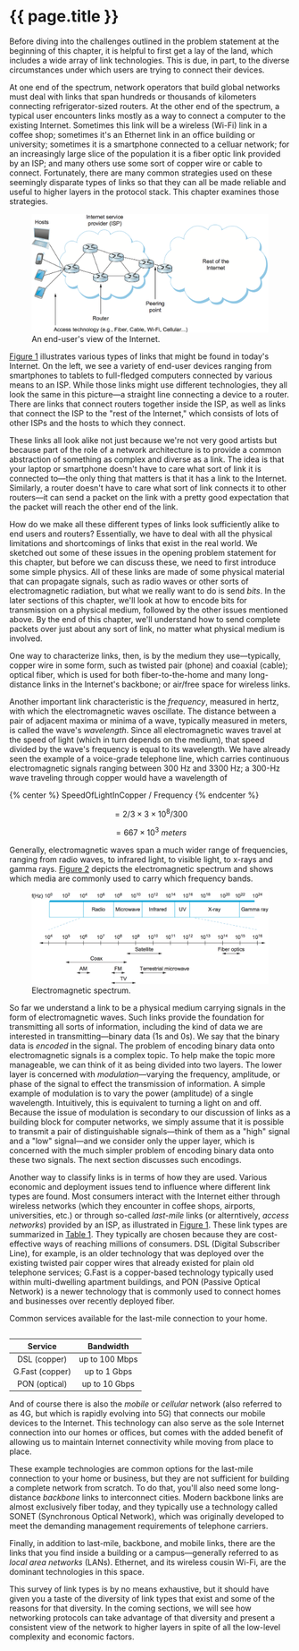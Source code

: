 # {{ page.title }}

Before diving into the challenges outlined in the problem statement at
the beginning of this chapter, it is helpful to first get a lay of the
land, which includes a wide array of link technologies. This is due,
in part, to the diverse circumstances under which users are trying to
connect their devices.

At one end of the spectrum, network operators that build global
networks must deal with links that span hundreds or thousands of
kilometers connecting refrigerator-sized routers. At the other end of
the spectrum, a typical user encounters links mostly as a way to
connect a computer to the existing Internet. Sometimes this link will
be a wireless (Wi-Fi) link in a coffee shop; sometimes it's an Ethernet
link in an office building or university; sometimes it is a smartphone
connected to a celluar network; for an increasingly large slice of the
population it is a fiber optic link provided by an ISP; and many
others use some sort of copper wire or cable to connect. Fortunately,
there are many common strategies used on these seemingly disparate
types of links so that they can all be made reliable and useful to
higher layers in the protocol stack. This chapter examines those
strategies.

<figure>
	<a id="isp-access"></a>
	<img src="figures/f02-01-9780123850591.png" width="650px"/>
	<figcaption>An end-user's view of the  Internet.</figcaption>
</figure>

[Figure 1](#isp-access) illustrates various types of links
that might be found in today's Internet. On the left, we see a
variety of end-user devices ranging from smartphones to tablets to
full-fledged computers connected by various means to an ISP. While
those links might use different technologies, they all look the same
in this picture—a straight line connecting a device to a router. There
are links that connect routers together inside the ISP, as well as
links that connect the ISP to the "rest of the Internet," which
consists of lots of other ISPs and the hosts to which they connect.

These links all look alike not just because we're not very good
artists but because part of the role of a network architecture is to
provide a common abstraction of something as complex and diverse as a
link. The idea is that your laptop or smartphone doesn't have to care
what sort of link it is connected to—the only thing that matters is
that it has a link to the Internet. Similarly, a router doesn't have
to care what sort of link connects it to other routers—it can send a
packet on the link with a pretty good expectation that the packet will
reach the other end of the link.

How do we make all these different types of links look sufficiently alike
to end users and routers? Essentially, we have to deal with all the
physical limitations and shortcomings of links that exist in the real
world. We sketched out some of these issues in the opening problem
statement for this chapter, but before we can discuss these, we need
to first introduce some simple physics. All of these links are made of
some physical material that can propagate signals, such as radio waves
or other sorts of electromagnetic radiation, but what we really want
to do is send *bits*. In the later sections of this chapter, we'll
look at how to encode bits for transmission on a physical medium,
followed by the other issues mentioned above. By the end of this
chapter, we'll understand how to send complete packets over just about
any sort of link, no matter what physical medium is involved.

One way to characterize links, then, is by the medium they use—typically,
copper wire in some form, such as twisted pair (phone) and coaxial (cable);
optical fiber, which is used for both fiber-to-the-home and many
long-distance links in the Internet's backbone; or air/free space for
wireless links.

Another important link characteristic is the *frequency*, measured in
hertz, with which the electromagnetic waves oscillate. The distance
between a pair of adjacent maxima or minima of a wave, typically
measured in meters, is called the wave's *wavelength*. Since all
electromagnetic waves travel at the speed of light (which in turn
depends on the medium), that speed divided by the wave's frequency is
equal to its wavelength. We have already seen the example of a
voice-grade telephone line, which carries continuous electromagnetic
signals ranging between 300 Hz and 3300 Hz; a 300-Hz wave traveling
through copper would have a wavelength of

{% center %} SpeedOfLightInCopper / Frequency {% endcenter %}

$$
= 2/3 \times 3 \times 10^8 / 300
$$

$$
= 667 \times 10^3\ meters
$$
   
Generally, electromagnetic waves span a much wider range of frequencies,
ranging from radio waves, to infrared light, to visible light, to x-rays
and gamma rays. [Figure 2](#spectrum) depicts the electromagnetic
spectrum and shows which media are commonly used to carry which
frequency bands.

<figure>
	<a id="spectrum"></a>
	<img src="figures/f02-02-9780123850591.png" width="600px"/>
	<figcaption>Electromagnetic spectrum.</figcaption>
</figure>

So far we understand a link to be a physical medium carrying signals in
the form of electromagnetic waves. Such links provide the foundation for
transmitting all sorts of information, including the kind of data we are
interested in transmitting—binary data (1s and 0s). We say that the
binary data is *encoded* in the signal. The problem of encoding binary
data onto electromagnetic signals is a complex topic. To help make the
topic more manageable, we can think of it as being divided into two
layers. The lower layer is concerned with *modulation*—varying the
frequency, amplitude, or phase of the signal to effect the transmission
of information. A simple example of modulation is to vary the power
(amplitude) of a single wavelength. Intuitively, this is equivalent to
turning a light on and off. Because the issue of modulation is secondary
to our discussion of links as a building block for computer networks, we
simply assume that it is possible to transmit a pair of distinguishable
signals—think of them as a "high" signal and a "low" signal—and we
consider only the upper layer, which is concerned with the much simpler
problem of encoding binary data onto these two signals. The next section
discusses such encodings.

Another way to classify links is in terms of how they are used. Various
economic and deployment issues tend to influence where different link
types are found. Most consumers interact with the Internet either
through wireless networks (which they encounter in coffee shops,
airports, universities, etc.) or through so-called *last-mile* links
(or alterntively, *access networks*) provided by an ISP, as
illustrated in [Figure 1](#isp-access). These link types are summarized
in [Table 1](#home). They typically are chosen because they are
cost-effective ways of reaching millions of consumers. DSL
(Digital Subscriber Line), for example, is an older technology that was
deployed over the existing twisted pair copper wires that already
existed for plain old telephone services; G.Fast is a copper-based
technology typically used within multi-dwelling apartment buildings,
and PON (Passive Optical Network) is a newer technology that is
commonly used to connect homes and businesses over recently deployed
fiber.

<table>
<a id="home"></a>
<tabcaption>Common services available for the last-mile 
connection to your home.</tabcaption>
</table>

| Service  | Bandwidth |
|:-------:|:----------------:|
| DSL (copper)       | up to 100 Mbps |
| G.Fast (copper) | up to 1 Gbps |
| PON (optical) | up to 10 Gbps |

And of course there is also the *mobile* or *cellular* network (also 
referred to as 4G, but which is rapidly evolving into 5G) that 
connects our mobile devices to the Internet. This technology can also 
serve as the sole Internet connection into our homes or offices, but 
comes with the added benefit of allowing us to maintain Internet 
connectivity while moving from place to place. 

These example technologies are common options for the last-mile
connection to your home or business, but they are not sufficient for
building a complete network from scratch. To do that, you'll also need
some long-distance *backbone*  links to interconnect cities. Modern
backbone links are almost exclusively fiber today, and they typically
use a technology called SONET (Synchronous Optical Network), which was
originally developed to meet the demanding management requirements of
telephone carriers.

Finally, in addition to last-mile, backbone, and mobile links, there
are the links that you find inside a building or a campus—generally
referred to as *local area networks* (LANs). Ethernet, and its
wireless cousin Wi-Fi, are the dominant technologies in this space.

This survey of link types is by no means exhaustive, but it should have
given you a taste of the diversity of link types that exist and some of
the reasons for that diversity. In the coming sections, we will see how
networking protocols can take advantage of that diversity and present a
consistent view of the network to higher layers in spite of all the
low-level complexity and economic factors.
